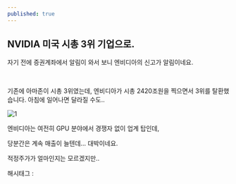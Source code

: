 ```yaml
---
published: true
---
```

## NVIDIA 미국 시총 3위 기업으로.

자기 전에 증권계좌에서 알림이 와서 보니 엔비디아의 신고가 알림이네요.

​

기존에 아마존이 시총 3위였는데, 엔비디아가 시총 2420조원을 찍으면서 3위를 탈환했습니다. 아침에 일어나면 달라질 수도..

![1](/asset/img/223351613102/1.png)

엔비디아는 여전히 GPU 분야에서 경쟁자 없이 업계 탑인데,

당분간은 계속 매출이 늘텐데… 대박이네요.

적정주가가 얼마인지는 모르겠지만..

 해시태그 : 